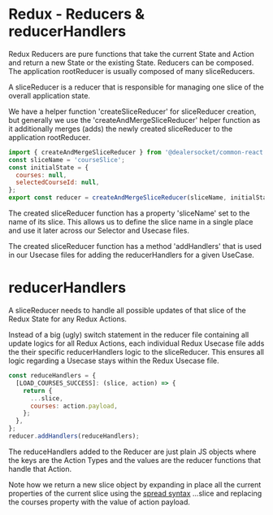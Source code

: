 # Redux - Reducers & reducerHandlers

Redux Reducers are pure functions that take the current State and Action and return a new State or the existing State.
Reducers can be composed. The application rootReducer is usually composed of many sliceReducers.

A sliceReducer is a reducer that is responsible for managing one slice of the overall application state.

We have a helper function 'createSliceReducer' for sliceReducer creation, but generally we use the 'createAndMergeSliceReducer' helper function as it additionally merges (adds) the newly created sliceReducer to the application rootReducer.

```javascript
import { createAndMergeSliceReducer } from '@dealersocket/common-react';
const sliceName = 'courseSlice';
const initialState = {
  courses: null,
  selectedCourseId: null,
};
export const reducer = createAndMergeSliceReducer(sliceName, initialState);
```
The created sliceReducer function has a property 'sliceName' set to the name of its slice. This allows us to define the slice name in a single place and use it later across our Selector and Usecase files.

The created sliceReducer function has a method 'addHandlers' that is used in our Usecase files for adding the reducerHandlers for a given UseCase.


reducerHandlers 
===

A sliceReducer needs to handle all possible updates of that slice of the Redux State for any Redux Actions.

Instead of a big (ugly) switch statement in the reducer file containing all update logics for all Redux Actions, each individual Redux Usecase file adds the their specific reducerHandlers logic to the sliceReducer.
This ensures all logic regarding a Usecase stays within the Redux Usecase file.

```javascript
const reduceHandlers = {
  [LOAD_COURSES_SUCCESS]: (slice, action) => {
    return {
      ...slice,
      courses: action.payload,
    };
  },
};
reducer.addHandlers(reduceHandlers);
```

The reduceHandlers added to the Reducer are just plain JS objects where the keys are the Action Types and the values are the reducer functions that handle that Action.

Note how we return a new slice object by expanding in place all the current properties of the current slice using the [spread syntax](https://developer.mozilla.org/en-US/docs/Web/JavaScript/Reference/Operators/Spread_syntax) ...slice and replacing the courses property with the value of action payload.